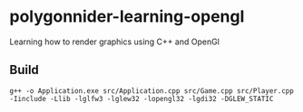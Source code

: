 # polygonnider-learning-opengl
Learning how to render graphics using C++ and OpenGl

## Build
`g++ -o Application.exe src/Application.cpp src/Game.cpp src/Player.cpp -Iinclude -Llib -lglfw3 -lglew32 -lopengl32 -lgdi32 -DGLEW_STATIC`

